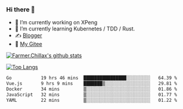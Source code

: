 ### Hi there 👋

- 🔭 I’m currently working on XPeng
- 🌱 I’m currently learning Kubernetes / TDD / Rust.
- ✍️ [Blogger](https://blog.farmer233.top)
- 🤔 [My Gitee](https://gitee.com/Farmer-chong)


[![Farmer.Chillax's github stats](https://github-readme-stats.vercel.app/api?username=FarmerChillax)](https://github.com/anuraghazra/github-readme-stats)

[![Top Langs](https://github-readme-stats.vercel.app/api/top-langs/?username=FarmerChillax&layout=compact&hide=html,css,javascript)](https://github.com/anuraghazra/github-readme-stats)


<a href="https://wakatime.com/@Farmer"> </a>
          <!--START_SECTION:waka-->

```txt
Go           19 hrs 46 mins  ████████████████░░░░░░░░░   64.39 %
Vue.js       9 hrs 9 mins    ███████▒░░░░░░░░░░░░░░░░░   29.81 %
Docker       34 mins         ▒░░░░░░░░░░░░░░░░░░░░░░░░   01.86 %
JavaScript   32 mins         ▒░░░░░░░░░░░░░░░░░░░░░░░░   01.77 %
YAML         22 mins         ▒░░░░░░░░░░░░░░░░░░░░░░░░   01.22 %
```

<!--END_SECTION:waka-->



<!--
**Farmer-chong/Farmer-chong** is a ✨ _special_ ✨ repository because its `README.md` (this file) appears on your GitHub profile.

Here are some ideas to get you started:

- 🔭 I’m currently working on ...
- 🌱 I’m currently learning ...
- 👯 I’m looking to collaborate on ...
- 🤔 I’m looking for help with ...
- 💬 Ask me about ...
- 📫 How to reach me: ...
- 😄 Pronouns: ...
- ⚡ Fun fact: ...
-->
